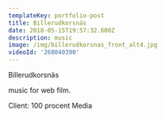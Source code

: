 ```yaml
---
templateKey: portfolio-post
title: Billerudkorsnäs
date: 2018-05-15T19:57:32.600Z
description: music
image: /img/billerudkorsnas_front_alt4.jpg
videoId: '268040390'
---
```

Billerudkorsnäs

music for web film. 

Client: 100 procent Media
